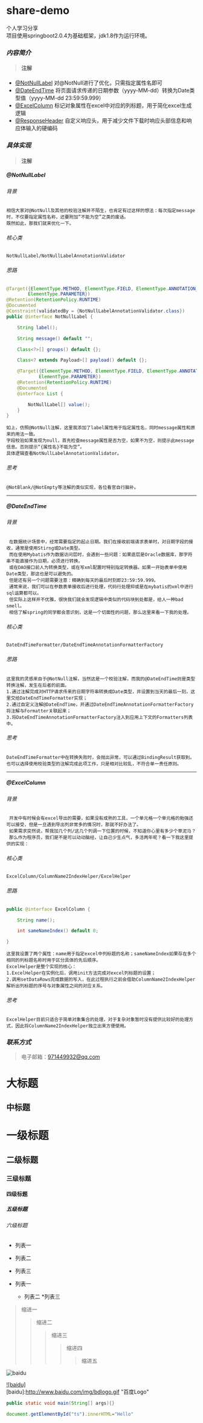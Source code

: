 share-demo
====
个人学习分享<br>
项目使用springboot2.0.4为基础框架，jdk1.8作为运行环境。
### *内容简介*
>#### 注解
* [@NotNullLabel](#notnulllabel) 对@NotNull进行了优化，只需指定属性名即可
* [@DateEndTime](#dateendtime) 将页面请求传递的日期参数（yyyy-MM-dd）转换为Date类型值（yyyy-MM-dd 23:59:59.999）
* [@ExcelColumn](#excelcolumn) 标记对象属性在excel中对应的列标题，用于简化excel生成逻辑
* [@ResponseHeader](#responseheader) 自定义响应头，用于减少文件下载时响应头部信息和响应体输入的硬编码

### *具体实现*
>#### 注解
##### @NotNullLabel
###### 背景
    相信大家对@NotNull及其他的校验注解并不陌生，也肯定有过这样的想法：每次指定message时，不仅要指定属性名称，还要附加“不能为空”之类的废话。
    既然如此，那我们就来优化一下。
###### 核心类
    NotNullLabel/NotNullLabelAnnotationValidator
###### 思路
```java
@Target({ElementType.METHOD, ElementType.FIELD, ElementType.ANNOTATION_TYPE, ElementType.CONSTRUCTOR,
        ElementType.PARAMETER})
@Retention(RetentionPolicy.RUNTIME)
@Documented
@Constraint(validatedBy = {NotNullLabelAnnotationValidator.class})
public @interface NotNullLabel {

    String label();

    String message() default "";

    Class<?>[] groups() default {};

    Class<? extends Payload>[] payload() default {};

    @Target({ElementType.METHOD, ElementType.FIELD, ElementType.ANNOTATION_TYPE, ElementType.CONSTRUCTOR,
            ElementType.PARAMETER})
    @Retention(RetentionPolicy.RUNTIME)
    @Documented
    @interface List {

        NotNullLabel[] value();
    }
}
```
    如上，仿照@NotNull注解，这里我添加了label属性用于指定属性名，同时message属性和原来的用法一致。
    字段校验如果发现为null，首先检查message属性是否为空，如果不为空，则提示此message信息。否则提示“{属性名}不能为空”。
    具体逻辑查看NotNullLabelAnnotationValidator。
###### 思考
    @NotBlank/@NotEmpty等注解的类似实现，各位看官自行脑补。
---
##### @DateEndTime
###### 背景
     在数据统计场景中，经常需要指定的起止日期。我们在接收前端请求表单时，对日期字段的接收，通常是使用Stirng或Date类型。
     而在使用Mybatis作为数据访问层时，会遇到一些问题：如果底层是Oracle数据库，那字符串不能直接作为日期，必须进行转换。
     或在DAO接口前人为转换类型，或在写xml配置时特别指定转换器。如果一开始表单中使用Date类型，那这也是可以避免的。
     但是还有另一个问题需要注意：精确到每天的最后时刻即23:59:59.999。
     通常来说，我们可以在参数表单接收后进行处理，代码行处理抑或是在mybatis的xml中进行sql运算都可以。
     但实际上这样并不优雅，很快我们就会发现逻辑中类似的代码块到处都是，给人一种bad smell。
     相信了解spring的同学都会意识到，这是一个切面性的问题，那么这里来看一下我的处理。
###### 核心类
    DateEndTimeFormatter/DateEndTimeAnnotationFormatterFactory
###### 思路
    这里我的灵感来自于@NotNull注解，当然这是一个校验注解，而我的@DateEndTime则是类型转换注解，发生在后者的前面。
    1.通过注解完成对HTTP请求传来的日期字符串转换成Date类型，并设置到当天的最后一刻，这里交给DateEndTimeFormatter实现；
    2.通过自定义注解@DateEndTime，并通过DateEndTimeAnnotationFormatterFactory将注解与Formatter关联起来；
    3.将DateEndTimeAnnotationFormatterFactory注入到应用上下文的Formatters列表中。
###### 思考
    DateEndTimeFormatter中在转换失败时，会抛出异常，可以通过BindingResult获取到。
    也可以选择使用校验类型的注解完成此项工作，只是相对比较乱，不符合单一责任原则。
---
##### @ExcelColumn
###### 背景
     开发中有时候会有excel导出的需要，如果没有成熟的工具，一个单元格一个单元格的勉强还可以接受，但是一旦遇到导出列非常多的情况时，那就不好办法了。
     如果需求突然说，帮我加几个列/这几个列调一下位置的时候，不知道你心里有多少个草泥马？
     那么作为程序员，我们是不是可以动动脑经，让自己少生点气，多活两年呢？看一下我这里提供的实现：
###### 核心类
    ExcelColumn/ColumnName2IndexHelper/ExcelHelper
###### 思路
```java
public @interface ExcelColumn {

    String name();

    int sameNameIndex() default 0;

}
```
    这里我设置了两个属性：name用于指定excel中列标题的名称；sameNameIndex如果存在多个相同的列标题名称时用于区分具体的先后顺序。
    ExcelHelper是整个实现的核心：
    1.ExcelHelper在实例化后，调用init方法完成对excel列标题的设置；
    2.调用setDataRows完成数据的写入，在此过程执行之前会借助ColumnName2IndexHelper解析出列标题的序号与对象属性之间的对应关系。
###### 思考
    ExcelHelper目前只适合于简单对象集合的处理，对于复杂对象暂时没有提供比较好的处理方式，因此将ColumnName2IndexHelper独立出来方便使用。

### *联系方式*
>电子邮箱：<971449932@qq.com>


大标题
====

中标题
-------

# 一级标题
## 二级标题
### 三级标题
#### 四级标题
##### 五级标题
###### 六级标题

* 列表一
* 列表二
* 列表三

* 列表一
    * 列表二
        *列表三
        
>缩进一
>>缩进二
>>>缩进三
>>>>缩进四
>>>>>缩进五

![baidu](http://www.baidu.com/img/bdlogo.gif "百度logo")

[![baidu]](http://baidu.com)  
[baidu]:http://www.baidu.com/img/bdlogo.gif "百度Logo"  

```Java
public static void main(String[] args){}
```

```javascript
document.getElementById("ts").innerHTML="Hello"
```




        
